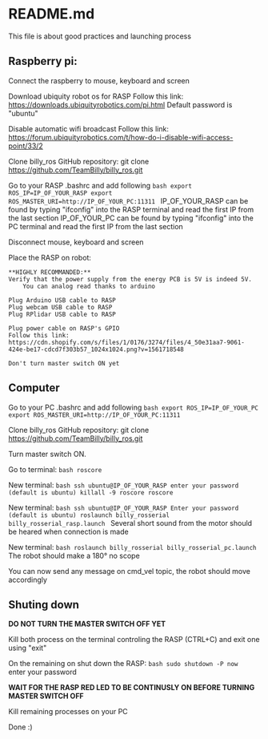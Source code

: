 # README.md

This file is about good practices and launching process

## Raspberry pi:

Connect the raspberry to mouse, keyboard and screen

Download ubiquity robot os for RASP
	Follow this link: https://downloads.ubiquityrobotics.com/pi.html
	Default password is "ubuntu"

Disable automatic wifi broadcast
	Follow this link: https://forum.ubiquityrobotics.com/t/how-do-i-disable-wifi-access-point/33/2

Clone billy_ros GitHub repository:
	git clone https://github.com/TeamBilly/billy_ros.git

Go to your RASP .bashrc and add following
	```bash
	export ROS_IP=IP_OF_YOUR_RASP
	export ROS_MASTER_URI=http://IP_OF_YOUR_PC:11311
	```
	IP_OF_YOUR_RASP can be found by typing "ifconfig" into the RASP terminal and read the first IP from the last section
	IP_OF_YOUR_PC can be found by typing "ifconfig" into the PC terminal and read the first IP from the last section

Disconnect mouse, keyboard and screen

Place the RASP on robot:
	
	**HIGHLY RECOMMANDED:**
	Verify that the power supply from the energy PCB is 5V is indeed 5V.
		You can analog read thanks to arduino

	Plug Arduino USB cable to RASP
	Plug webcam USB cable to RASP
	Plug RPlidar USB cable to RASP

	Plug power cable on RASP's GPIO
	Follow this link: https://cdn.shopify.com/s/files/1/0176/3274/files/4_50e31aa7-9061-424e-be17-cdcd7f303b57_1024x1024.png?v=1561718548

	Don't turn master switch ON yet


## Computer
Go to your PC .bashrc and add following
	```bash
	export ROS_IP=IP_OF_YOUR_PC
	export ROS_MASTER_URI=http://IP_OF_YOUR_PC:11311
	```

Clone billy_ros GitHub repository:
	git clone https://github.com/TeamBilly/billy_ros.git

Turn master switch ON.

Go to terminal:
	```bash
	roscore
	```

New terminal:
	```bash
	ssh ubuntu@IP_OF_YOUR_RASP
		enter your password (default is ubuntu)
	killall -9 roscore
	roscore
	```

New terminal:
	```bash
	ssh ubuntu@IP_OF_YOUR_RASP
		Enter your password (default is ubuntu)
	roslaunch billy_rosserial billy_rosserial_rasp.launch
	```
	Several short sound from the motor should be heared when connection is made

New terminal:
	```bash
	roslaunch billy_rosserial billy_rosserial_pc.launch
	```
	The robot should make a 180° no scope

You can now send any message on cmd_vel topic, the robot should move accordingly


## Shuting down

**DO NOT TURN THE MASTER SWITCH OFF YET**

Kill both process on the terminal controling the RASP (CTRL+C) and exit one using "exit"

On the remaining on shut down the RASP:
	```bash
	sudo shutdown -P now
	```
	enter your password

**WAIT FOR THE RASP RED LED TO BE CONTINUSLY ON BEFORE TURNING MASTER SWITCH OFF**

Kill remaining processes on your PC

Done :)
